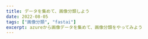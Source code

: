 ```yaml
---
title: データを集めて、画像分類しよう
date: 2022-08-05
tags: ["画像分類", "fastai"]
excerpt: azureから画像データを集めて、画像分類をやってみよう
---
```


